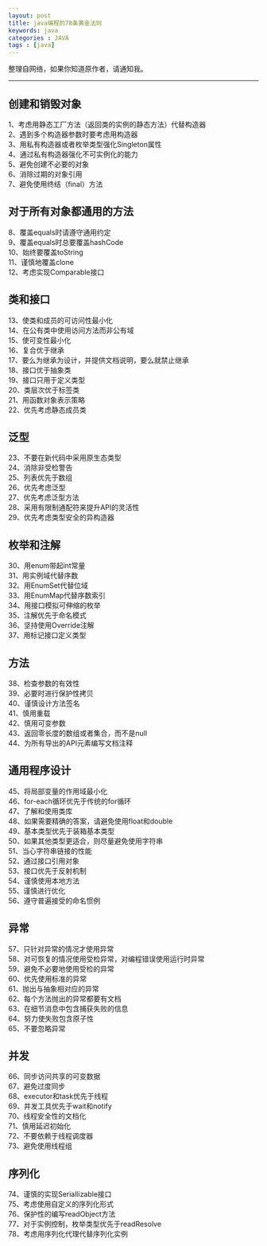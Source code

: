 ```yaml
---
layout: post
title: java编程的78条黄金法则
keywords: java
categories : JAVA
tags : [java]
---
```


整理自网络，如果你知道原作者，请通知我。

------------------------

## 创建和销毁对象

1、考虑用静态工厂方法（返回类的实例的静态方法）代替构造器<br>
2、遇到多个构造器参数时要考虑用构造器<br>
3、用私有构造器或者枚举类型强化Singleton属性<br>
4、通过私有构造器强化不可实例化的能力<br>
5、避免创建不必要的对象<br>
6、消除过期的对象引用<br>
7、避免使用终结（final）方法<br>

## 对于所有对象都通用的方法

8、覆盖equals时请遵守通用约定<br>
9、覆盖equals时总要覆盖hashCode<br>
10、始终要覆盖toString<br>
11、谨慎地覆盖clone<br>
12、考虑实现Comparable接口<br>
 
## 类和接口

13、使类和成员的可访问性最小化<br>
14、在公有类中使用访问方法而非公有域<br>
15、使可变性最小化<br>
16、复合优于继承<br>
17、要么为继承为设计，并提供文档说明，要么就禁止继承<br>
18、接口优于抽象类<br>
19、接口只用于定义类型<br>
20、类层次优于标签类<br>
21、用函数对象表示策略<br>
22、优先考虑静态成员类<br>
 
## 泛型

23、不要在新代码中采用原生态类型<br>
24、消除非受检警告<br>
25、列表优先于数组<br>
26、优先考虑泛型<br>
27、优先考虑泛型方法<br>
28、采用有限制通配符来提升API的灵活性<br>
29、优先考虑类型安全的异构造器<br>
 
## 枚举和注解

30、用enum带起int常量<br>
31、用实例域代替序数<br>
32、用EnumSet代替位域<br>
33、用EnumMap代替序数索引<br>
34、用接口模拟可伸缩的枚举<br>
35、注解优先于命名模式<br>
36、坚持使用Override注解<br>
37、用标记接口定义类型<br>
 
## 方法

38、检查参数的有效性<br>
39、必要时进行保护性拷贝<br>
40、谨慎设计方法签名<br>
41、慎用重载<br>
42、慎用可变参数<br>
43、返回零长度的数组或者集合，而不是null<br>
44、为所有导出的API元素编写文档注释<br>
 
## 通用程序设计

45、将局部变量的作用域最小化<br>
46、for-each循环优先于传统的for循环<br>
47、了解和使用类库<br>
48、如果需要精确的答案，请避免使用float和double<br>
49、基本类型优先于装箱基本类型<br>
50、如果其他类型更适合，则尽量避免使用字符串<br>
51、当心字符串链接的性能<br>
52、通过接口引用对象<br>
53、接口优先于反射机制<br>
54、谨慎使用本地方法<br>
55、谨慎进行优化<br>
56、遵守普遍接受的命名惯例<br>
 
## 异常

57、只针对异常的情况才使用异常<br>
58、对可恢复的情况使用受检异常，对编程错误使用运行时异常<br>
59、避免不必要地使用受检的异常<br>
60、优先使用标准的异常<br>
61、抛出与抽象相对应的异常<br>
62、每个方法抛出的异常都要有文档<br>
63、在细节消息中包含捕获失败的信息<br>
64、努力使失败包含原子性<br>
65、不要忽略异常<br>
 
## 并发

66、同步访问共享的可变数据<br>
67、避免过度同步<br>
68、executor和task优先于线程<br>
69、并发工具优先于wait和notify<br>
70、线程安全性的文档化<br>
71、慎用延迟初始化<br>
72、不要依赖于线程调度器<br>
73、避免使用线程组<br>
 
## 序列化

74、谨慎的实现Seriallizable接口<br>
75、考虑使用自定义的序列化形式<br>
76、保护性的编写readObject方法<br>
77、对于实例控制，枚举类型优先于readResolve<br>
78、考虑用序列化代理代替序列化实例<br>

